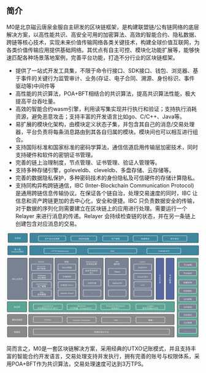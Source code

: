 ## 简介
M0是北京磁云唐泉金服自主研发的区块链框架，是构建联盟链/公有链网络的底层解决方案，以高性能共识、高安全可用的加密算法、高效的智能合约、隐私数据、跨链等核心技术，实现未来价值传输网络各类关键技术，构建全球价值互联网，为各类价值传输应用提供基础网络。其优点有自主可控、模块化功能扩展等，能够快速匹配各种场景落地案例，完善平台功能，打造不分行业的区块链框架。
- 提供了一站式开发工具集，不限于命令行接口、SDK接口、钱包、浏览器、基于事件的关键行为监管审计、业务(存证、电子合同、溯源、身份标识、事件驱动等)中间件等
- 高性能的共识算法，POA+BFT相结合的共识算法，提高共识算法性能，极大提高平台吞吐量。
- 高效的智能合约wasm引擎，利用读写集实现并行执行和验证；支持执行消耗资源，避免恶意攻击；支持丰富的开发语言比如go、C/C++、Java等。
- 易扩展的模块化架构，由模块定义状态子集，并包含其自己的消息/交易处理器，平台负责将每条消息路由到其各自归属的模块。模块间也可以相互进行组合。
- 支持国际标准和国家标准的密码学算法，通信信道启用传输层加密技术，同时支持硬件和软件的密钥证书管理。
- 完善的链上治理制度，节点管理、证书管理、验证人管理等。
- 支持多种存储引擎，goleveldb、cleveldb、多盘存储、云存储等。
- 完善的数据隐私保护，多种密码技术的身份隐私及可信硬件的存储计算隐私。
- 支持同构异构跨链通信，IBC (Inter-Blockchain Communication Protocol) 是通用跨链信息传输协议。在保证各个链自治，处理交易速度的同时，IBC 让信息和资产跨链更加的去中心化，安全和便捷。IBC 只负责数据安全的传输，对于数据的序列化则需要建立在区块链上的应用进行处理。需要运行一个 Relayer 来进行消息的传递。Relayer 会持续检查链的状态，并在另一条链上创建包含对应消息的交易。

![M0架构图](./architecture.jpg)

简而言之，M0是一套区块链解决方案，采用经典的UTXO记账模式，并且支持丰富的智能合约开发语言，交易处理支持并发执行，拥有完善的账号与权限体系，采用POA+BFT作为共识算法，交易处理速度可达到3万TPS。